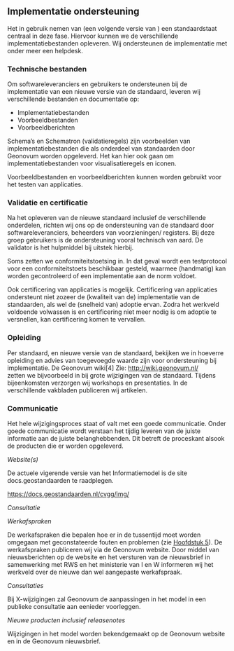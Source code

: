 ## Implementatie ondersteuning

Het in gebruik nemen van (een volgende versie van ) een standaardstaat centraal in deze fase. Hiervoor kunnen we de verschillende implementatiebestanden opleveren. Wij ondersteunen de implementatie met onder meer een helpdesk.

### Technische bestanden

Om softwareleveranciers en gebruikers te ondersteunen bij de implementatie van een nieuwe versie van de standaard, leveren wij verschillende bestanden en documentatie op:

<ul><li>Implementatiebestanden</li>
<li>Voorbeeldbestanden</li>
<li>Voorbeeldberichten</li>
</ul>

Schema’s en Schematron (validatieregels) zijn voorbeelden van implementatiebestanden die als onderdeel van standaarden door Geonovum worden opgeleverd. Het kan hier ook gaan om implementatiebestanden voor visualisatieregels en iconen.

Voorbeeldbestanden en voorbeeldberichten kunnen worden gebruikt voor het testen van applicaties.

###         Validatie en certificatie

Na het opleveren van de nieuwe standaard inclusief de verschillende onderdelen, richten wij ons op de ondersteuning van de standaard door softwareleveranciers, beheerders van voorzieningen/ registers. Bij deze groep gebruikers is de ondersteuning vooral technisch van aard. De validator is het hulpmiddel bij uitstek hierbij.

Soms zetten we conformiteitstoetsing in. In dat geval wordt een testprotocol voor een conformiteitstoets beschikbaar gesteld, waarmee (handmatig) kan worden gecontroleerd of een implementatie aan de norm voldoet.

Ook certificering van applicaties is mogelijk. Certificering van applicaties ondersteunt niet zozeer de (kwaliteit van de) implementatie van de standaarden, als wel de (snelheid van) adoptie ervan. Zodra het werkveld voldoende volwassen is en certificering niet meer nodig is om adoptie te versnellen, kan certificering komen te vervallen.

###         Opleiding

Per standaard, en nieuwe versie van de standaard, bekijken we in hoeverre opleiding en advies van toegevoegde waarde zijn voor ondersteuning bij implementatie. De Geonovum wiki<span class='noot'>[4]<span class='noottekst'> Zie: http://wiki.geonovum.nl/<br/></span></span> zetten we bijvoorbeeld in bij grote wijzigingen van de standaard. Tijdens bijeenkomsten verzorgen wij workshops en presentaties. In de verschillende vakbladen publiceren wij artikelen.

###         Communicatie

Het hele wijzigingsproces staat of valt met een goede communicatie. Onder goede communicatie wordt verstaan het tijdig leveren van de juiste informatie aan de juiste belanghebbenden. Dit betreft de proceskant alsook de producten die er worden opgeleverd.

<i>Website</i><i>(s)</i>

De actuele vigerende versie van het Informatiemodel is de site docs.geostandaarden te raadplegen.

<a href='https://docs.geostandaarden.nl/cvgg/img/' target='_blank'>https://docs.geostandaarden.nl/cvgg/img/</a>

<i>Consultatie</i>

<i>Werkafspraken</i>

De werkafspraken die bepalen hoe er in de tussentijd moet worden omgegaan met geconstateerde fouten en problemen (zie <a href='#_Ref80800946'>Hoofdstuk 5<a></a>). De werkafspraken publiceren wij via de Geonovum website. Door middel van nieuwsberichten op de website en het versturen van de nieuwsbrief in samenwerking met RWS en het ministerie van I en W informeren wij het werkveld over de nieuwe dan wel aangepaste werkafspraak.

<i>Consultaties</i>

Bij X-wijzigingen zal Geonovum de aanpassingen in het model in een publieke consultatie aan eenieder voorleggen.

<i>Nieuwe producten inclusief releasenotes</i>

Wijzigingen in het model worden bekendgemaakt op de Geonovum website en in de Geonovum nieuwsbrief.

